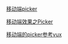 [移动端picker](https://blog.csdn.net/qq_22936647/article/details/80192767)

[移动端效果之Picker](https://blog.csdn.net/yuzhongzi81/article/details/78195662)

[移动端的picker参考vux](https://blog.csdn.net/weixin_30823833/article/details/95232431)
